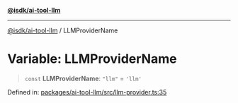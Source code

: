 [**@isdk/ai-tool-llm**](../README.md)

***

[@isdk/ai-tool-llm](../globals.md) / LLMProviderName

# Variable: LLMProviderName

> `const` **LLMProviderName**: `"llm"` = `'llm'`

Defined in: [packages/ai-tool-llm/src/llm-provider.ts:35](https://github.com/isdk/ai-tool-llm.js/blob/4399c94b373491a78c574ff875391a36601e026c/src/llm-provider.ts#L35)
